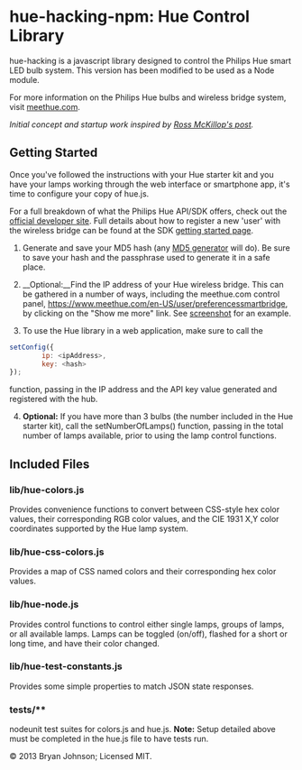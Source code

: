 # hue-hacking-npm: Hue Control Library #

hue-hacking is a javascript library designed to control the Philips Hue smart LED bulb system. This version has been modified to be used as a Node module.

For more information on the Philips Hue bulbs and wireless bridge system, visit [meethue.com](http://meethue.com).

_Initial concept and startup work inspired by [Ross McKillop's post](http://rsmck.co.uk/hue)._

## Getting Started ##
Once you've followed the instructions with your Hue starter kit and you have your lamps working through the web interface or smartphone app, it's time to configure your copy of hue.js.

For a full breakdown of what the Philips Hue API/SDK offers, check out the [official developer site](http://developers.meethue.com/). Full details about how to register a new 'user' with the wireless bridge can be found at the SDK [getting started page](http://developers.meethue.com/gettingstarted.html).

1. Generate and save your MD5 hash (any [MD5 generator](http://www.miraclesalad.com/webtools/md5.php) will do). Be sure to save your hash and the passphrase used to generate it in a safe place.

2. __Optional:__Find the IP address of your Hue wireless bridge. This can be gathered in a number of ways, including the meethue.com control panel, https://www.meethue.com/en-US/user/preferencessmartbridge, by clicking on the "Show me more" link. See [screenshot](http://imgur.com/yDhCp) for an example.

3. To use the Hue library in a web application, make sure to call the 
```javascript 
setConfig({
        ip: <ipAddress>, 
        key: <hash>
});
``` 
function, passing in the IP address and the API key value generated and registered with the hub.

4. __Optional:__ If you have more than 3 bulbs (the number included in the Hue starter kit), call the setNumberOfLamps() function, passing in the total number of lamps available, prior to using the lamp control functions.

## Included Files ##

### lib/hue-colors.js ###
Provides convenience functions to convert between CSS-style hex color values, their corresponding RGB color values, and the CIE 1931 X,Y color coordinates supported by the Hue lamp system.

### lib/hue-css-colors.js ###
Provides a map of CSS named colors and their corresponding hex color values.

### lib/hue-node.js ###
Provides control functions to control either single lamps, groups of lamps, or all available lamps. Lamps can be toggled (on/off), flashed for a short or long time, and have their color changed.

### lib/hue-test-constants.js ###
Provides some simple properties to match JSON state responses.

### tests/** ###
nodeunit test suites for colors.js and hue.js. __Note:__ Setup detailed above must be completed in the hue.js file to have tests run.

&copy; 2013 Bryan Johnson; Licensed MIT.
